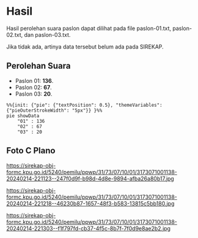 # Hasil

Hasil perolehan suara paslon dapat dilihat pada file paslon-01.txt, paslon-02.txt, dan paslon-03.txt.

Jika tidak ada, artinya data tersebut belum ada pada SIREKAP.

## Perolehan Suara

 * Paslon 01: **136**.
 * Paslon 02: **67**.
 * Paslon 03: **20**.

```mermaid
%%{init: {"pie": {"textPosition": 0.5}, "themeVariables": {"pieOuterStrokeWidth": "5px"}} }%%
pie showData
    "01" : 136
    "02" : 67
    "03" : 20
```
## Foto C Plano

https://sirekap-obj-formc.kpu.go.id/5240/pemilu/ppwp/31/73/07/10/01/3173071001138-20240214-221123--247f0d9f-b98d-4d8e-9894-afba26a80b17.jpg

https://sirekap-obj-formc.kpu.go.id/5240/pemilu/ppwp/31/73/07/10/01/3173071001138-20240214-221218--46230b87-1657-48f3-b583-13815c5bb180.jpg

https://sirekap-obj-formc.kpu.go.id/5240/pemilu/ppwp/31/73/07/10/01/3173071001138-20240214-221303--f1f797fd-cb37-4f5c-8b7f-7f0d9e8ae2b2.jpg
